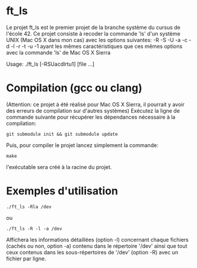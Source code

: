 # ft_ls
Le projet ft_ls est le premier projet de la branche système du cursus de l'école 42.
Ce projet consiste à recoder la commande 'ls' d'un système UNIX (Mac OS X dans mon cas) avec les options suivantes:
-R -S -U -a -c -d -l -r -t -u -1 ayant les mêmes caractéristiques que ces mêmes options avec la commande 'ls' de Mac OS X Sierra

Usage: ./ft_ls [-RSUacdlrtu1] [file ...]

# Compilation (gcc ou clang)
(Attention: ce projet à été réalisé pour Mac OS X Sierra, il pourrait y avoir des erreurs de compilation sur d'autres systèmes)
Exécutez la ligne de commande suivante pour récupérer les dépendances nécessaire à la compilation:

    git submodule init && git submodule update
Puis, pour compiler le projet lancez simplement la commande:

    make
l'exécutable sera créé à la racine du projet.

# Exemples d'utilisation
    ./ft_ls -Rla /dev
ou

    ./ft_ls -R -l -a /dev
Affichera les informations détaillées (option -l) concernant chaque fichiers (cachés ou non, option -a) contenu dans le répertoire '/dev' ainsi que tout ceux contenus dans les sous-répertoires de '/dev' (option -R) avec un fichier par ligne.
